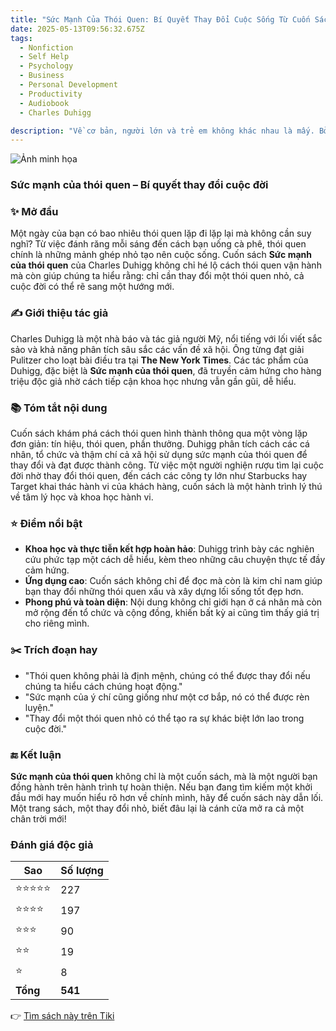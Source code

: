 ```yaml
---
title: "Sức Mạnh Của Thói Quen: Bí Quyết Thay Đổi Cuộc Sống Từ Cuốn Sách Bestseller"
date: 2025-05-13T09:56:32.675Z
tags:
  - Nonfiction
  - Self Help
  - Psychology
  - Business
  - Personal Development
  - Productivity
  - Audiobook
  - Charles Duhigg

description: "Về cơ bản, người lớn và trẻ em không khác nhau là mấy. Bởi hầu hết những hành động hàng ngày của chúng ta đều là sản phẩm của thói quen vô thức. Thế nhưng không phải cá nhân, tổ chức nào cũng có được thành công. Đó là vì mỗi người có những thói quen riêng. Vậy thói quen nào mới giúp bạn thành công? Trong cuốn sách “Sức mạnh của thói quen”, Charles Duhigg sẽ giải đáp thắc mắc ấy."
---
```


![Ảnh minh họa](https://images-na.ssl-images-amazon.com/images/S/compressed.photo.goodreads.com/books/1630653592i/27870217.jpg) 

 ### Sức mạnh của thói quen – Bí quyết thay đổi cuộc đời

### ✨ Mở đầu
Một ngày của bạn có bao nhiêu thói quen lặp đi lặp lại mà không cần suy nghĩ? Từ việc đánh răng mỗi sáng đến cách bạn uống cà phê, thói quen chính là những mảnh ghép nhỏ tạo nên cuộc sống. Cuốn sách **Sức mạnh của thói quen** của Charles Duhigg không chỉ hé lộ cách thói quen vận hành mà còn giúp chúng ta hiểu rằng: chỉ cần thay đổi một thói quen nhỏ, cả cuộc đời có thể rẽ sang một hướng mới.

### ✍️ Giới thiệu tác giả
Charles Duhigg là một nhà báo và tác giả người Mỹ, nổi tiếng với lối viết sắc sảo và khả năng phân tích sâu sắc các vấn đề xã hội. Ông từng đạt giải Pulitzer cho loạt bài điều tra tại **The New York Times**. Các tác phẩm của Duhigg, đặc biệt là **Sức mạnh của thói quen**, đã truyền cảm hứng cho hàng triệu độc giả nhờ cách tiếp cận khoa học nhưng vẫn gần gũi, dễ hiểu.

### 📚 Tóm tắt nội dung
Cuốn sách khám phá cách thói quen hình thành thông qua một vòng lặp đơn giản: tín hiệu, thói quen, phần thưởng. Duhigg phân tích cách các cá nhân, tổ chức và thậm chí cả xã hội sử dụng sức mạnh của thói quen để thay đổi và đạt được thành công. Từ việc một người nghiện rượu tìm lại cuộc đời nhờ thay đổi thói quen, đến cách các công ty lớn như Starbucks hay Target khai thác hành vi của khách hàng, cuốn sách là một hành trình lý thú về tâm lý học và khoa học hành vi.

### ⭐ Điểm nổi bật
- **Khoa học và thực tiễn kết hợp hoàn hảo**: Duhigg trình bày các nghiên cứu phức tạp một cách dễ hiểu, kèm theo những câu chuyện thực tế đầy cảm hứng.
- **Ứng dụng cao**: Cuốn sách không chỉ để đọc mà còn là kim chỉ nam giúp bạn thay đổi những thói quen xấu và xây dựng lối sống tốt đẹp hơn.
- **Phong phú và toàn diện**: Nội dung không chỉ giới hạn ở cá nhân mà còn mở rộng đến tổ chức và cộng đồng, khiến bất kỳ ai cũng tìm thấy giá trị cho riêng mình.

### ✂️ Trích đoạn hay
- "Thói quen không phải là định mệnh, chúng có thể được thay đổi nếu chúng ta hiểu cách chúng hoạt động."
- "Sức mạnh của ý chí cũng giống như một cơ bắp, nó có thể được rèn luyện."
- "Thay đổi một thói quen nhỏ có thể tạo ra sự khác biệt lớn lao trong cuộc đời."

### 🔚 Kết luận
**Sức mạnh của thói quen** không chỉ là một cuốn sách, mà là một người bạn đồng hành trên hành trình tự hoàn thiện. Nếu bạn đang tìm kiếm một khởi đầu mới hay muốn hiểu rõ hơn về chính mình, hãy để cuốn sách này dẫn lối. Một trang sách, một thay đổi nhỏ, biết đâu lại là cánh cửa mở ra cả một chân trời mới!


### Đánh giá độc giả

| Sao    | Số lượng |
|--------|----------|
| ⭐⭐⭐⭐⭐ | 227 |
| ⭐⭐⭐⭐ | 197 |
| ⭐⭐⭐ | 90 |
| ⭐⭐ | 19 |
| ⭐ | 8 |
| **Tổng** | **541** |


👉 [Tìm sách này trên Tiki](https://tiki.vn/search?q=S%E1%BB%A9c%20M%E1%BA%A1nh%20C%E1%BB%A7a%20Th%C3%B3i%20Quen)